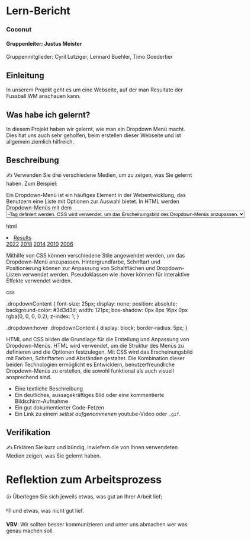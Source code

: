 # Lern-Bericht
### Coconut
#### Gruppenleiter: Justus Meister

Gruppenmitglieder: Cyril Lutziger, Lennard Buehler, Timo Goedertier

## Einleitung

In unserem Projekt geht es um eine Webseite, auf der man Resultate der Fussball WM anschauen kann.

## Was habe ich gelernt?

In diesem Projekt haben wir gelernt, wie man ein Dropdown Menü macht. Dies hat uns auch sehr geholfen, beim erstellen dieser Webseite und ist allgemein ziemlich hilfreich.

## Beschreibung

✍️ Verwenden Sie drei verschiedene Medien, um zu zeigen, was Sie gelernt haben. Zum Beispiel:

Ein Dropdown-Menü ist ein häufiges Element in der Webentwicklung, das Benutzern eine Liste mit Optionen zur Auswahl bietet. In HTML werden Dropdown-Menüs mit dem <select>-Element erstellt, während Optionen mit dem <option>-Tag definiert werden. CSS wird verwendet, um das Erscheinungsbild des Dropdown-Menüs anzupassen.

html

<div class="dropdown">
  <li class="dropItem"><a href="results.html">Results</a></li>
  <div class="dropdownContent">
    <a href="2022.html">2022</a>
    <a href="2018.html">2018</a>
    <a href="2014.html">2014</a>
    <a href="2010.html">2010</a>
    <a href="2006.html">2006</a>
  </div>
</div>

Mithilfe von CSS können verschiedene Stile angewendet werden, um das Dropdown-Menü anzupassen. Hintergrundfarbe, Schriftart und Positionierung können zur Anpassung von Schaltflächen und Dropdown-Listen verwendet werden. Pseudoklassen wie :hover können für interaktive Effekte verwendet werden.

css

.dropdownContent {
  font-size: 25px;
  display: none;
  position: absolute;
  background-color: #3d3d3d;
  width: 121px;
  box-shadow: 0px 8px 16px 0px rgba(0, 0, 0, 0.2);
  z-index: 1;
}

.dropdown:hover .dropdownContent {
  display: block;
  border-radius: 5px;
}

HTML und CSS bilden die Grundlage für die Erstellung und Anpassung von Dropdown-Menüs. HTML wird verwendet, um die Struktur des Menüs zu definieren und die Optionen festzulegen. Mit CSS wird das Erscheinungsbild mit Farben, Schriftarten und Abständen gestaltet. Die Kombination dieser beiden Technologien ermöglicht es Entwicklern, benutzerfreundliche Dropdown-Menüs zu erstellen, die sowohl funktional als auch visuell ansprechend sind.

* Eine textliche Beschreibung
* Ein deutliches, aussagekräftiges Bild oder eine kommentierte Bildschirm-Aufnahme
* Ein gut dokumentierter Code-Fetzen
* Ein Link zu einem *selbst aufgenommenen* youtube-Video oder `.gif`.

## Verifikation

✍️ Erklären Sie kurz und bündig, inwiefern die von Ihnen verwendeten Medien zeigen, was Sie gelernt haben.

# Reflektion zum Arbeitsprozess

👍 Überlegen Sie sich jeweils etwas, was gut an Ihrer Arbeit lief; 

👎 und etwas, was nicht gut lief.

**VBV**: Wir sollten besser kommunizieren und unter uns abmachen wer was genau machen soll.
